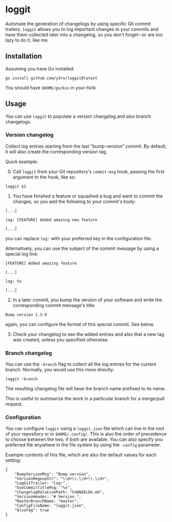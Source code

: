# loggit

Automate the generation of changelogs by using specific Git commit trailers.
`loggit` allows you to log important changes in your commits and have them collected later into a changelog, so you don't forget--or are too lazy to do it, like me.

## Installation

Assuming you have Go installed:

```
go install github.com/y3ro/loggit@latest
```

You should have `$HOME/go/bin` in your `PATH`.

## Usage

You can use `loggit` to populate a version changelog and also branch changelogs.

### Version changelog

Collect log entries starting from the last "bump-version" commit. By default, it will also create the corresponding version tag.

Quick example:

0. Call `loggit` from your Git repository's  `commit-msg` hook, passing the first argument to the hook, like so:
```
loggit $1
```

1. You have finished a feature or squashed a bug and want to commit the changes, so you add the following to your commit's body:
```
[...]

log: [FEATURE] Added amazing new feature

[...]
```
you can replace `log:` with your preferred key in the configuration file.

Alternatively, you can use the subject of the commit message by using a special log line:
```
[FEATURE] Added amazing feature

[...]

log: %s

[...]
```

2. In a later commit, you bump the version of your software and write the corresponding commit message's title:
```
Bump version 1.3.0
```
again, you can configure the format of this special commit. See below.

3. Check your changelog to see the added entries and also that a new tag was created, unless you specified otherwise.

### Branch changelog

You can use the `-branch` flag to collect all the log entries for the current branch.
Normally, you would use this more directly:
```
loggit -branch
```
The resulting changelog file will have the branch name prefixed to its name.

This is useful to summarize the work in a particular branch for a merge/pull request.

### Configuration

You can configure `loggit` using a `loggit.json` file which can live in the root of your repository or in `$HOME/.config/`.
This is also the order of precedence to choose between the two, if both are available.
You can also specify you preferred file anywhere in the file system by using the `-config` parameter.

Example contents of this file, which are also the default values for each setting:

```
{
    "BumpVersionMsg": "Bump version",
    "VersionRegexpStr": "\\d+\\.\\d+\\.\\d+",
    "LogGitTrailer: "log:",
    "UseCommitTitleMsg: "%s",
    "ChangelogRelativePath: "CHANGELOG.md",
    "VersionHeader: "# Version ",
    "MasterBranchName: "master",
    "ConfigFileName: "loggit.json",
    "AlsoTag": true
}
```
